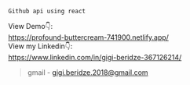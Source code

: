 ```
Github api using react
```
View Demo👇: <br />
https://profound-buttercream-741900.netlify.app/ <br />
View my Linkedin👇: <br />
https://www.linkedin.com/in/gigi-beridze-367126214/ <br />



> gmail - gigi.beridze.2018@gmail.com<br /> 

<br />

